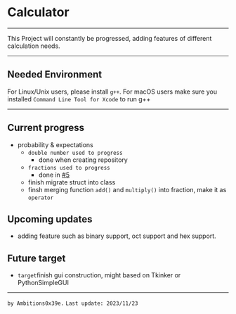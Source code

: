 # Calculator
---
This Project will constantly be progressed, adding features of different calculation needs.

---
## Needed Environment
For Linux/Unix users, please install `g++`.
For macOS users make sure you installed `Command Line Tool for Xcode` to run g++
 
---
## Current progress
- probability & expectations
  - `double number used to progress`
    - done when creating repository
  - `fractions used to progress`
    - done in <a href="https://github.com/Ambitions0x39e/calc/pull/5">#5</a>
  - finish migrate struct into class
  - finsh merging function `add()` and `multiply()` into fraction, make it as `operator`


## Upcoming updates
- adding feature such as binary support, oct support and hex support.

## Future target
- `target`finish gui construction, might based on Tkinker or PythonSimpleGUI
---
`by Ambitions0x39e.`
`Last update: 2023/11/23` 

